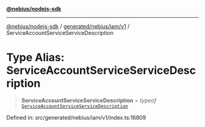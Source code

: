 [**@nebius/nodejs-sdk**](../../../../../README.md)

***

[@nebius/nodejs-sdk](../../../../../README.md) / [generated/nebius/iam/v1](../README.md) / ServiceAccountServiceServiceDescription

# Type Alias: ServiceAccountServiceServiceDescription

> **ServiceAccountServiceServiceDescription** = *typeof* [`ServiceAccountServiceServiceDescription`](../variables/ServiceAccountServiceServiceDescription.md)

Defined in: src/generated/nebius/iam/v1/index.ts:16809
